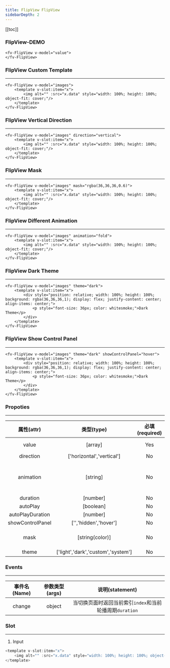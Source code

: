 ```yaml
---
title: FlipView FlipView
sidebarDepth: 2
---
```


[[toc]]

### FlipView-DEMO

<script>
export default {
    data () {
        return {
            value: [1,2,3,4,5],
            images: ['https://github.com/aleversn/VFluent/blob/master/examples/assert/sample/1.jpg?raw=true', 'https://github.com/aleversn/VFluent/blob/master/examples/assert/sample/2.jpg?raw=true', 'https://github.com/aleversn/VFluent/blob/master/examples/assert/sample/3.jpg?raw=true']
        }
    }
}
</script>

<ClientOnly>
<fv-FlipView v-model="value">
</fv-FlipView>

```vue
<fv-FlipView v-model="value">
</fv-FlipView>
```

### FlipView Custom Template

---

<fv-FlipView v-model="images"><template v-slot:item="x"><img alt="" :src="x.data" style="width: 100%; height: 100%; object-fit: cover;"/></template></fv-FlipView>

```vue
<fv-FlipView v-model="images">
    <template v-slot:item="x">
        <img alt="" :src="x.data" style="width: 100%; height: 100%; object-fit: cover;"/>
    </template>
</fv-FlipView>
```

### FlipView Vertical Direction

---

<fv-FlipView v-model="images" direction="vertical"><template v-slot:item="x"><img alt="" :src="x.data" style="width: 100%; height: 100%; object-fit: cover;"/></template></fv-FlipView>

```vue
<fv-FlipView v-model="images" direction="vertical">
    <template v-slot:item="x">
        <img alt="" :src="x.data" style="width: 100%; height: 100%; object-fit: cover;"/>
    </template>
</fv-FlipView>
```

### FlipView Mask

---

<fv-FlipView v-model="images" mask="rgba(36,36,36,0.6)"><template v-slot:item="x"><img alt="" :src="x.data" style="width: 100%; height: 100%; object-fit: cover;"/></template></fv-FlipView>

```vue
<fv-FlipView v-model="images" mask="rgba(36,36,36,0.6)">
    <template v-slot:item="x">
        <img alt="" :src="x.data" style="width: 100%; height: 100%; object-fit: cover;"/>
    </template>
</fv-FlipView>
```

### FlipView Different Animation

---

<fv-FlipView v-model="images" animation="fold"><template v-slot:item="x"><img alt="" :src="x.data" style="width: 100%; height: 100%; object-fit: cover;"/></template></fv-FlipView>

```vue
<fv-FlipView v-model="images" animation="fold">
    <template v-slot:item="x">
        <img alt="" :src="x.data" style="width: 100%; height: 100%; object-fit: cover;"/>
    </template>
</fv-FlipView>
```

### FlipView Dark Theme

---

<fv-FlipView v-model="images" theme="dark"><template v-slot:item="x"><div style="position: relative; width: 100%; height: 100%; background: rgba(36,36,36,1); display: flex; justify-content: center; align-items: center;"><p style="font-size: 36px; color: whitesmoke;">Dark Theme</p></div></template></fv-FlipView>

```vue
<fv-FlipView v-model="images" theme="dark">
    <template v-slot:item="x">
        <div style="position: relative; width: 100%; height: 100%; background: rgba(36,36,36,1); display: flex; justify-content: center; align-items: center;">
            <p style="font-size: 36px; color: whitesmoke;">Dark Theme</p>
        </div>
    </template>
</fv-FlipView>
```

### FlipView Show Control Panel

---

<fv-FlipView v-model="images" theme="dark" showControlPanel="hover"><template v-slot:item="x"><div style="position: relative; width: 100%; height: 100%; background: rgba(36,36,36,1); display: flex; justify-content: center; align-items: center;"><p style="font-size: 36px; color: whitesmoke;">Dark Theme</p></div></template></fv-FlipView>

```vue
<fv-FlipView v-model="images" theme="dark" showControlPanel="hover">
    <template v-slot:item="x">
        <div style="position: relative; width: 100%; height: 100%; background: rgba(36,36,36,1); display: flex; justify-content: center; align-items: center;">
            <p style="font-size: 36px; color: whitesmoke;">Dark Theme</p>
        </div>
    </template>
</fv-FlipView>
```
</ClientOnly>

### Propoties

---

|    属性(attr)    |             类型(type)             | 必填(required) | 默认值(default) |                 说明(statement)                 |
|:----------------:|:----------------------------------:|:--------------:|:---------------:|:-----------------------------------------------:|
|      value       |              [array]               |      Yes       |       []        |             Flipview template data              |
|    direction     |     ['horizontal','vertical']      |       No       |   horizontal    |                                                 |
|    animation     |              [string]              |       No       |      move       | move, moveFade, moveDifferent, glue, push, fold |
|     duration     |              [number]              |       No       |       800       |                                                 |
|     autoPlay     |             [boolean]              |       No       |      true       |                                                 |
| autoPlayDuration |              [number]              |       No       |      5000       |                                                 |
| showControlPanel |       ['','hidden','hover']        |       No       |       N/A       |                                                 |
|       mask       |          [string(color)]           |       No       |       N/A       |         The mask color of control panel         |
|      theme       | ['light','dark','custom','system'] |       No       |     system      |                                                 |

### Events
---
| 事件名(Name) | 参数类型(args) |                     说明(statement)                     |
|:------------:|:--------------:|:-------------------------------------------------------:|
|    change    |     object     | 当切换页面时返回当前索引`index`和当前轮播周期`duration` |

### Slot

---

1. Input

```javascript
<template v-slot:item="x">
    <img alt="" :src="x.data" style="width: 100%; height: 100%; object-fit: cover;"/>
</template>
```
